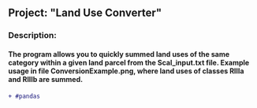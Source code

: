 ## Project: "Land Use Converter"

### Description:
#### The program allows you to quickly summed land uses of the same category within a given land parcel from the Scal_input.txt file. Example usage in file ConversionExample.png, where land uses of classes RIIIa and RIIIb are summed.

```diff
+ #pandas

```

